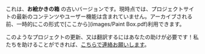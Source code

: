 これは、**お絵かきの箱** の古いバージョンです。現時点では、プロジェクトサイトの最新のコンテンツやユーザー機能は含まれていません。アーカイブされる前、一時的にこの形式で[ここから](images/Paint Box.pdf)利用できます。

このようなプロジェクトの更新、又は翻訳するにはあなたの助けが必要です！私たちを助けることができれば、[こちらで連絡お願いします](https://rpf.io/translators)。
